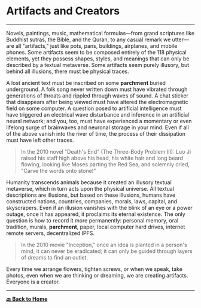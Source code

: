 # Artifacts and Creators

---

Novels, paintings, music, mathematical formulas—from grand scriptures like Buddhist sutras, the Bible, and the Quran, to any casual remark we utter—are all "artifacts," just like pots, pans, buildings, airplanes, and mobile phones. Some artifacts seem to be composed entirely of the 118 physical elements, yet they possess shapes, styles, and meanings that can only be described by a textual metaverse. Some artifacts seem purely illusory, but behind all illusions, there must be physical traces.

A lost ancient text must be inscribed on some **parchment** buried underground. A folk song never written down must have vibrated through generations of throats and rippled through waves of sound. A chat sticker that disappears after being viewed must have altered the electromagnetic field on some computer. A question posed to artificial intelligence must have triggered an electrical wave disturbance and inference in an artificial neural network; and you, too, must have experienced a momentary or even lifelong surge of brainwaves and neuronal storage in your mind. Even if all of the above vanish into the river of time, the process of their dissipation must have left other traces.

> In the 2010 novel "Death's End" (The Three-Body Problem III): Luo Ji raised his staff high above his head, his white hair and long beard flowing, looking like Moses parting the Red Sea, and solemnly cried, "Carve the words onto stone!"

Humanity transcends animals because it created an illusory textual metaverse, which in turn acts upon the physical universe. All textual descriptions are illusions, but based on these illusions, humans have constructed nations, countries, companies, morals, laws, capital, and skyscrapers. Even if an illusion vanishes with the blink of an eye or a power outage, once it has appeared, it proclaims its eternal existence. The only question is how to record it more permanently: personal memory, oral tradition, murals, **parchment**, paper, local computer hard drives, internet remote servers, decentralized IPFS.

> In the 2010 movie "Inception," once an idea is planted in a person's mind, it can never be eradicated; it can only be guided through layers of dreams to find an outlet.

Every time we arrange flowers, tighten screws, or when we speak, take photos, even when we are thinking or dreaming, we are creating artifacts. Everyone is a creator.

---

[**🔙️ Back to Home**](../../home.md)
